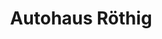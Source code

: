---
title: "Autohaus Röthig"
url: /seifhennersdorf/autohaus-roethig-oststrasse/
shop: Autowerkstatt
---